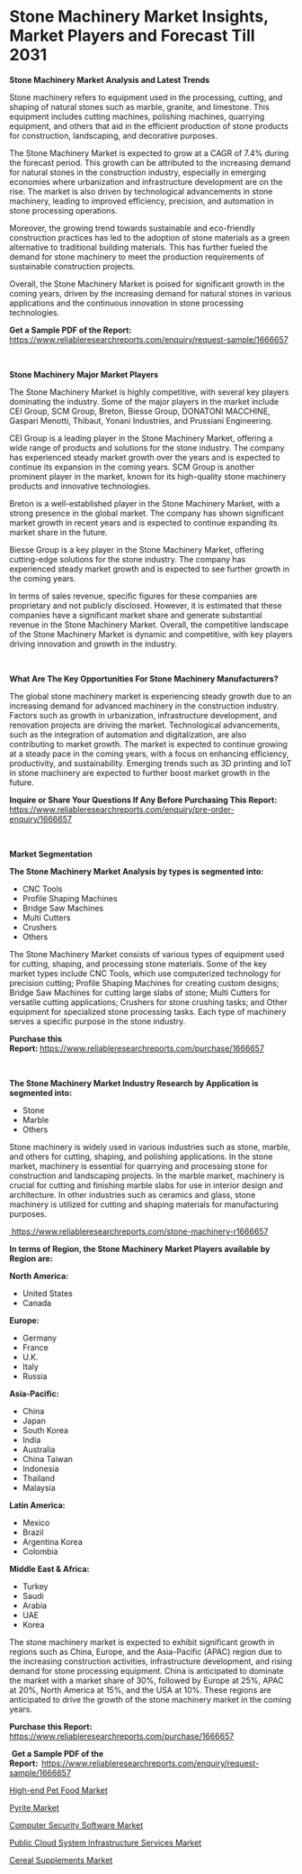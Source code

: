 <p><h1>Stone Machinery Market Insights, Market Players and Forecast Till 2031</h1></p><p><strong>Stone Machinery Market Analysis and Latest Trends</strong></p>
<p><p>Stone machinery refers to equipment used in the processing, cutting, and shaping of natural stones such as marble, granite, and limestone. This equipment includes cutting machines, polishing machines, quarrying equipment, and others that aid in the efficient production of stone products for construction, landscaping, and decorative purposes.</p><p>The Stone Machinery Market is expected to grow at a CAGR of 7.4% during the forecast period. This growth can be attributed to the increasing demand for natural stones in the construction industry, especially in emerging economies where urbanization and infrastructure development are on the rise. The market is also driven by technological advancements in stone machinery, leading to improved efficiency, precision, and automation in stone processing operations.</p><p>Moreover, the growing trend towards sustainable and eco-friendly construction practices has led to the adoption of stone materials as a green alternative to traditional building materials. This has further fueled the demand for stone machinery to meet the production requirements of sustainable construction projects.</p><p>Overall, the Stone Machinery Market is poised for significant growth in the coming years, driven by the increasing demand for natural stones in various applications and the continuous innovation in stone processing technologies.</p></p>
<p><strong>Get a Sample PDF of the Report:&nbsp;</strong> <a href="https://www.reliableresearchreports.com/enquiry/request-sample/1666657">https://www.reliableresearchreports.com/enquiry/request-sample/1666657</a></p>
<p>&nbsp;</p>
<p><strong>Stone Machinery Major Market Players</strong></p>
<p><p>The Stone Machinery Market is highly competitive, with several key players dominating the industry. Some of the major players in the market include CEI Group, SCM Group, Breton, Biesse Group, DONATONI MACCHINE, Gaspari Menotti, Thibaut, Yonani Industries, and Prussiani Engineering.</p><p>CEI Group is a leading player in the Stone Machinery Market, offering a wide range of products and solutions for the stone industry. The company has experienced steady market growth over the years and is expected to continue its expansion in the coming years. SCM Group is another prominent player in the market, known for its high-quality stone machinery products and innovative technologies.</p><p>Breton is a well-established player in the Stone Machinery Market, with a strong presence in the global market. The company has shown significant market growth in recent years and is expected to continue expanding its market share in the future.</p><p>Biesse Group is a key player in the Stone Machinery Market, offering cutting-edge solutions for the stone industry. The company has experienced steady market growth and is expected to see further growth in the coming years.</p><p>In terms of sales revenue, specific figures for these companies are proprietary and not publicly disclosed. However, it is estimated that these companies have a significant market share and generate substantial revenue in the Stone Machinery Market. Overall, the competitive landscape of the Stone Machinery Market is dynamic and competitive, with key players driving innovation and growth in the industry.</p></p>
<p>&nbsp;</p>
<p><strong>What Are The Key Opportunities For Stone Machinery Manufacturers?</strong></p>
<p><p>The global stone machinery market is experiencing steady growth due to an increasing demand for advanced machinery in the construction industry. Factors such as growth in urbanization, infrastructure development, and renovation projects are driving the market. Technological advancements, such as the integration of automation and digitalization, are also contributing to market growth. The market is expected to continue growing at a steady pace in the coming years, with a focus on enhancing efficiency, productivity, and sustainability. Emerging trends such as 3D printing and IoT in stone machinery are expected to further boost market growth in the future.</p></p>
<p><strong>Inquire or Share Your Questions If Any Before Purchasing This Report:</strong> <a href="https://www.reliableresearchreports.com/enquiry/pre-order-enquiry/1666657">https://www.reliableresearchreports.com/enquiry/pre-order-enquiry/1666657</a></p>
<p>&nbsp;</p>
<p><strong>Market Segmentation</strong></p>
<p><strong>The Stone Machinery Market Analysis by types is segmented into:</strong></p>
<p><ul><li>CNC Tools</li><li>Profile Shaping Machines</li><li>Bridge Saw Machines</li><li>Multi Cutters</li><li>Crushers</li><li>Others</li></ul></p>
<p><p>The Stone Machinery Market consists of various types of equipment used for cutting, shaping, and processing stone materials. Some of the key market types include CNC Tools, which use computerized technology for precision cutting; Profile Shaping Machines for creating custom designs; Bridge Saw Machines for cutting large slabs of stone; Multi Cutters for versatile cutting applications; Crushers for stone crushing tasks; and Other equipment for specialized stone processing tasks. Each type of machinery serves a specific purpose in the stone industry.</p></p>
<p><strong>Purchase this Report:&nbsp;</strong><a href="https://www.reliableresearchreports.com/purchase/1666657">https://www.reliableresearchreports.com/purchase/1666657</a></p>
<p>&nbsp;</p>
<p><strong>The Stone Machinery Market Industry Research by Application is segmented into:</strong></p>
<p><ul><li>Stone</li><li>Marble</li><li>Others</li></ul></p>
<p><p>Stone machinery is widely used in various industries such as stone, marble, and others for cutting, shaping, and polishing applications. In the stone market, machinery is essential for quarrying and processing stone for construction and landscaping projects. In the marble market, machinery is crucial for cutting and finishing marble slabs for use in interior design and architecture. In other industries such as ceramics and glass, stone machinery is utilized for cutting and shaping materials for manufacturing purposes.</p></p>
<p><a href="https://www.reliableresearchreports.com/stone-machinery-r1666657">&nbsp;https://www.reliableresearchreports.com/stone-machinery-r1666657</a></p>
<p><strong>In terms of Region, the Stone Machinery Market Players available by Region are:</strong></p>
<p>
    <p> <strong> North America: </strong>
        <ul>
            <li>United States</li>
            <li>Canada</li>
        </ul>
        </p> 
    <p> <strong> Europe: </strong>
        <ul>
            <li>Germany</li>
            <li>France</li>
            <li>U.K.</li>
            <li>Italy</li>
            <li>Russia</li>
        </ul>
        </p> 
    <p> <strong> Asia-Pacific: </strong>
        <ul>
            <li>China</li>
            <li>Japan</li>
            <li>South Korea</li>
            <li>India</li>
            <li>Australia</li>
            <li>China Taiwan</li>
            <li>Indonesia</li>
            <li>Thailand</li>
            <li>Malaysia</li>
        </ul>
        </p> 
    <p> <strong> Latin America: </strong>
        <ul>
            <li>Mexico</li>
            <li>Brazil</li>
            <li>Argentina Korea</li>
            <li>Colombia</li>
        </ul>
        </p> 
    <p> <strong> Middle East & Africa: </strong>
        <ul>
            <li>Turkey</li>
            <li>Saudi</li>
            <li>Arabia</li>
            <li>UAE</li>
            <li>Korea</li>
        </ul>
    </p>
    </p>
<p><p>The stone machinery market is expected to exhibit significant growth in regions such as China, Europe, and the Asia-Pacific (APAC) region due to the increasing construction activities, infrastructure development, and rising demand for stone processing equipment. China is anticipated to dominate the market with a market share of 30%, followed by Europe at 25%, APAC at 20%, North America at 15%, and the USA at 10%. These regions are anticipated to drive the growth of the stone machinery market in the coming years.</p></p>
<p><strong>Purchase this Report: </strong><a href="https://www.reliableresearchreports.com/purchase/1666657">https://www.reliableresearchreports.com/purchase/1666657</a></p>
<p>&nbsp;<strong>Get a Sample PDF of the Report:&nbsp;&nbsp;</strong><a href="https://www.reliableresearchreports.com/enquiry/request-sample/1666657">https://www.reliableresearchreports.com/enquiry/request-sample/1666657</a></p>
<p><strong></strong></p>
<p><p><a href="https://medium.com/@dereodrews76856/high-end-pet-food-market-size-share-trends-analysis-report-by-product-dry-pet-food-wet-pet-7f88d4a0e605">High-end Pet Food Market</a></p><p><a href="https://github.com/mauripalmi/Market-Research-Report-List-4/blob/main/pyrite-market.md">Pyrite Market</a></p><p><a href="https://www.linkedin.com/pulse/computer-security-software-market-analysis-report-global-9m3qf?trackingId=XbzoUZ0HR%2BGgqMEamOOwzA%3D%3D">Computer Security Software Market</a></p><p><a href="https://github.com/gulaimolin/Market-Research-Report-List-6/blob/main/public-cloud-system-infrastructure-services-market.md">Public Cloud System Infrastructure Services Market</a></p><p><a href="https://medium.com/@connor.marshall794/deep-dive-into-the-cereal-supplements-market-itstrends-market-segmentation-and-competitive-01c583a79a3c">Cereal Supplements Market</a></p></p>